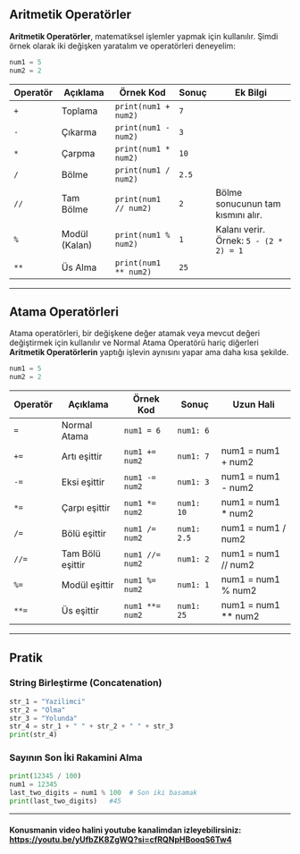 ## Aritmetik Operatörler

**Aritmetik Operatörler**, matematiksel işlemler yapmak için kullanılır. Şimdi örnek olarak iki değişken yaratalım ve operatörleri deneyelim:

```python
num1 = 5
num2 = 2
```

| Operatör | Açıklama        | Örnek Kod         | Sonuç       | Ek Bilgi |
|----------|-----------------|-------------------|-------------|----------|
| `+`      | Toplama         | `print(num1 + num2)`   | `7`    |          |
| `-`      | Çıkarma         | `print(num1 - num2)`   | `3`    |          |
| `*`      | Çarpma          | `print(num1 * num2)`   | `10`   |          |
| `/`      | Bölme           | `print(num1 / num2)`   | `2.5`  |          |
| `//`     | Tam Bölme       | `print(num1 // num2)`  | `2`    | Bölme sonucunun tam kısmını alır. |
| `%`      | Modül (Kalan)   | `print(num1 % num2)`   | `1`    | Kalanı verir. Örnek: `5 - (2 * 2) = 1` |
| `**`     | Üs Alma         | `print(num1 ** num2)`  | `25`   |          |

___

## Atama Operatörleri

Atama operatörleri, bir değişkene değer atamak veya mevcut değeri değiştirmek için kullanılır ve Normal Atama Operatörü hariç diğerleri **Aritmetik Operatörlerin** yaptığı işlevin aynısını yapar ama daha kısa şekilde.

```python
num1 = 5
num2 = 2
```

| Operatör | Açıklama        | Örnek Kod         | Sonuç        |      Uzun Hali       |
|----------|-----------------|-------------------|--------------|----------------------|
| `=`      | Normal Atama    | `num1 = 6`        |  `num1: 6`   |                      |
| `+=`     | Artı eşittir    | `num1 += num2`    |  `num1: 7`   |  num1 = num1 + num2  |
| `-=`     | Eksi eşittir    | `num1 -= num2`    |  `num1: 3`   |  num1 = num1 - num2  |
| `*=`     | Çarpı eşittir   | `num1 *= num2`    |  `num1: 10`  |  num1 = num1 * num2  |
| `/=`     | Bölü eşittir    | `num1 /= num2`    |  `num1: 2.5` |  num1 = num1 / num2  |
| `//=`    | Tam Bölü eşittir| `num1 //= num2`   |  `num1: 2`   |  num1 = num1 // num2 |
| `%=`     | Modül eşittir   | `num1 %= num2`    |  `num1: 1`   |  num1 = num1 % num2  |
| `**=`    | Üs eşittir      | `num1 **= num2`   |  `num1: 25`  |  num1 = num1 ** num2 |               

___

## Pratik

### String Birleştirme (Concatenation)
```python
str_1 = "Yazilimci"
str_2 = "Olma"
str_3 = "Yolunda"
str_4 = str_1 + " " + str_2 + " " + str_3
print(str_4)
```

### Sayının Son İki Rakamini Alma
```python
print(12345 / 100)
num1 = 12345
last_two_digits = num1 % 100  # Son iki basamak
print(last_two_digits)   #45
```
___

#### Konusmanin video halini youtube kanalimdan izleyebilirsiniz: https://youtu.be/yUfbZK8ZgWQ?si=cfRQNpHBooqS6Tw4
